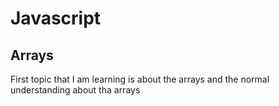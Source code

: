 # Javascript

## Arrays

First topic that I am learning is about the arrays and the normal understanding about tha arrays